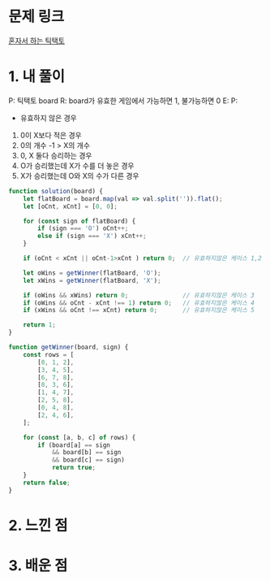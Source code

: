 # 문제 링크

[혼자서 하는 틱택토](https://school.programmers.co.kr/learn/courses/30/lessons/160585)
 
# 1. 내 풀이

P: 틱택토 board
R: board가 유효한 게임에서 가능하면 1, 불가능하면 0
E:
P:
- 유효하지 않은 경우
1. 0이 X보다 적은 경우
2. 0의 개수 -1 > X의 개수 
3. 0, X 둘다 승리하는 경우
4. O가 승리했는데 X가 수를 더 놓은 경우
5. X가 승리했는데 O와 X의 수가 다른 경우

```js
function solution(board) {
    let flatBoard = board.map(val => val.split('')).flat();
    let [oCnt, xCnt] = [0, 0];

    for (const sign of flatBoard) {
        if (sign === 'O') oCnt++;
        else if (sign === 'X') xCnt++;
    }

    if (oCnt < xCnt || oCnt-1>xCnt ) return 0;  // 유효하지않은 케이스 1,2

    let oWins = getWinner(flatBoard, 'O');
    let xWins = getWinner(flatBoard, 'X');

    if (oWins && xWins) return 0;               // 유효하지않은 케이스 3
    if (oWins && oCnt - xCnt !== 1) return 0;   // 유효하지않은 케이스 4
    if (xWins && oCnt !== xCnt) return 0;       // 유효하지않은 케이스 5

    return 1;
}

function getWinner(board, sign) {
    const rows = [
        [0, 1, 2],
        [3, 4, 5],
        [6, 7, 8],
        [0, 3, 6],
        [1, 4, 7],
        [2, 5, 8],
        [0, 4, 8],
        [2, 4, 6],
    ];

    for (const [a, b, c] of rows) {
        if (board[a] == sign
            && board[b] == sign
            && board[c] == sign)
            return true;
    }
    return false;
}

```


# 2. 느낀 점

# 3. 배운 점